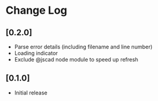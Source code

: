 # Change Log

## [0.2.0]

- Parse error details (including filename and line number)
- Loading indicator
- Exclude @jscad node module to speed up refresh

## [0.1.0]

- Initial release

